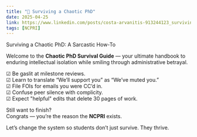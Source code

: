 ```yaml
---
title: "🚪 Surviving a Chaotic PhD"
date: 2025-04-25
link: https://www.linkedin.com/posts/costa-arvanitis-913244123_surviving-a-chaotic-phd-a-sarcastic-how-to-activity-7314589946219020288-T6Kc
tags: [NCPRI]
---
```


Surviving a Chaotic PhD: A Sarcastic How-To

Welcome to the **Chaotic PhD Survival Guide** — your ultimate handbook to enduring intellectual isolation while smiling through administrative betrayal.

☑ Be gaslit at milestone reviews.  
☑ Learn to translate “We’ll support you” as “We’ve muted you.”  
☑ File FOIs for emails you were CC’d in.  
☑ Confuse peer silence with complicity.  
☑ Expect "helpful" edits that delete 30 pages of work.

Still want to finish?  
Congrats — you’re the reason the **NCPRI** exists.

Let’s change the system so students don’t just survive. They thrive.
